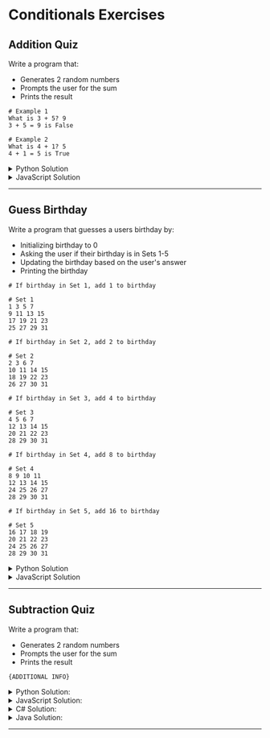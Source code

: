 # Conditionals Exercises

## Addition Quiz

Write a program that:

* Generates 2 random numbers
* Prompts the user for the sum
* Prints the result

```text
# Example 1
What is 3 + 5? 9
3 + 5 = 9 is False

# Example 2
What is 4 + 1? 5
4 + 1 = 5 is True
```

<details>
  <summary>Python Solution</summary>

```py linenums="1"
import random

num1 = random.randint(0, 9)
num2 = random.randint(0, 9)

answer = int(input(f'What is {num1} + {num2}? '))

print(f'{num1} + {num2} = {answer} is {num1 + num2 == answer}!')
```

</details>

<details>
  <summary>JavaScript Solution</summary>

```js linenums="1"
let num1 = Math.floor(Math.random() * 9) + 1
let num2 = Math.floor(Math.random() * 9) + 1

answer = parseInt(prompt(`What is ${num1} + ${num2}?  `))

alert(`${num1} + ${num2} = ${answer} is ${num1 + num2 === answer}`)
console.log(`${num1} + ${num2} = ${answer} is ${num1 + num2 === answer}`)
```

</details>

---

## Guess Birthday

Write a program that guesses a users birthday by:

* Initializing birthday to 0
* Asking the user if their birthday is in Sets 1-5
* Updating the birthday based on the user's answer
* Printing the birthday

```text
# If birthday in Set 1, add 1 to birthday

# Set 1
1 3 5 7
9 11 13 15
17 19 21 23
25 27 29 31

# If birthday in Set 2, add 2 to birthday

# Set 2
2 3 6 7
10 11 14 15
18 19 22 23
26 27 30 31

# If birthday in Set 3, add 4 to birthday

# Set 3
4 5 6 7
12 13 14 15
20 21 22 23
28 29 30 31

# If birthday in Set 4, add 8 to birthday

# Set 4
8 9 10 11
12 13 14 15
24 25 26 27
28 29 30 31

# If birthday in Set 5, add 16 to birthday

# Set 5
16 17 18 19
20 21 22 23
24 25 26 27
28 29 30 31
```

<details>
  <summary>Python Solution</summary>

```py linenums="1"
day = 0

question1 = """
Is your birthday in Set1?
    1 3 5 7
    9 11 13 15
    17 19 21 23
    25 27 29 31
Enter 0 for No and 1 for Yes:  """

answer = int(input(question1))

if answer == 1:
    day += 1

question2 = """
Is your birthday in Set2?
    2 3 6 7
    10 11 14 15
    18 19 22 23
    26 27 30 31
Enter 0 for No and 1 for Yes:  """
answer = int(input(question2))

if answer == 1:
    day += 2

question3 = """
Is your birthday in Set3?
    4 5 6 7
    12 13 14 15
    20 21 22 23
    28 29 30 31
Enter 0 for No and 1 for Yes:  """
answer = int(input(question3))

if answer == 1:
    day += 4

question4 = """
Is your birthday in Set4?
    8 9 10 11
    12 13 14 15
    24 25 26 27
    28 29 30 31
Enter 0 for No and 1 for Yes:  """
answer = int(input(question4))

if answer == 1:
    day += 8

question5 = """
Is your birthday in Set5?
    16 17 18 19
    20 21 22 23
    24 25 26 27
    28 29 30 31
Enter 0 for No and 1 for Yes:  """
answer = int(input(question5))

if answer == 1:
    day += 16

print('\nYour birthday is {}!'.format(day))
```

</details>

<details>
  <summary>JavaScript Solution</summary>

```js linenums="1"
var day = 0
var answer = 0

var question1 = `
Is your birthday in Set1?
    1 3 5 7
    9 11 13 15
    17 19 21 23
    25 27 29 31
Enter 0 for No and 1 for Yes:  `

answer = parseInt(prompt(question1))

if(answer === 1)
    day += 1

var question2 = `
Is your birthday in Set2?
    2 3 6 7
    10 11 14 15
    18 19 22 23
    26 27 30 31
Enter 0 for No and 1 for Yes:  `
answer = parseInt(prompt(question2))

if(answer === 1)
    day += 2

var question3 = `
Is your birthday in Set3?
    4 5 6 7
    12 13 14 15
    20 21 22 23
    28 29 30 31
Enter 0 for No and 1 for Yes:  `
answer = parseInt(prompt(question3))

if(answer === 1)
    day += 4

var question4 = `
Is your birthday in Set4?
    8 9 10 11
    12 13 14 15
    24 25 26 27
    28 29 30 31
Enter 0 for No and 1 for Yes:  `
answer = parseInt(prompt(question4))

if(answer === 1)
    day += 8

var question5 = `
Is your birthday in Set5?
    16 17 18 19
    20 21 22 23
    24 25 26 27
    28 29 30 31
Enter 0 for No and 1 for Yes:  `
answer = parseInt(prompt(question5))

if(answer === 1)
    day += 16

alert(`Your birthday is ${day}!`)
console.log(`Your birthday is ${day}!`)
```

</details>

---

## Subtraction Quiz

Write a program that:

* Generates 2 random numbers
* Prompts the user for the sum
* Prints the result

```text
{ADDITIONAL INFO}
```

<details>
  <summary>Python Solution:</summary>

Solution 1

```py linenums="1"
# Solution
```

Solution N

```py linenums="1"
# Solution
```

</details>

<details>
  <summary>JavaScript Solution:</summary>

Solution 1

```js linenums="1"
// Solution
```

Solution N

```js linenums="1"
// Solution
```

</details>

<details>
  <summary>C# Solution:</summary>

Solution 1

```csharp linenums="1"
// Solution
```

Solution N

```csharp linenums="1"
// Solution
```

</details>

<details>
  <summary>Java Solution:</summary>

Solution 1

```java linenums="1"
// Solution
```

Solution N

```java linenums="1"
// Solution
```

</details>

---
